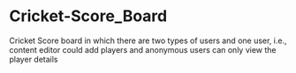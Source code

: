 # Cricket-Score_Board
Cricket Score board in which there are two types of users and one user, i.e., content editor could add players and anonymous users can only view the player details
